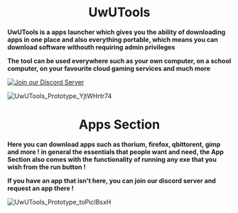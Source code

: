<H1 align="center">UwUTools</H1>

**UwUTools is a apps launcher which gives you the ability of downloading apps in one place and also everything portable, which means you can download software withouth requiring admin privileges**

**The tool can be used everywhere such as your own computer, on a school computer, on your favourite cloud gaming services and much more**

[![Join our Discord Server](https://img.shields.io/badge/Discord-Join%20our%20server-7289DA?style=for-the-badge&logo=discord&logoColor=white)](https://discord.gg/GmnFnC3VkN)

![UwUTools_Prototype_YjtWHrtr74](https://github.com/dpadGuy/UwUTools/assets/164203577/75510e55-bbcb-426e-84ea-5ea6b4f0903a)

<H1 align="center">Apps Section</H1>

**Here you can download apps such as thorium, firefox, qbittorent, gimp and more ! in general the essentials that people want and need, the App Section also comes with the functionality of running any exe that you wish from the run button !**

**If you have an app that isn't here, you can join our discord server and request an app there !**

![UwUTools_Prototype_toPicIBsxH](https://github.com/dpadGuy/UwUTools/assets/164203577/57b86dce-db2b-4a53-8f97-db211836ae58)


